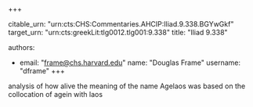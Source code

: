 +++


citable_urn: "urn:cts:CHS:Commentaries.AHCIP:Iliad.9.338.BGYwGkf"
target_urn: "urn:cts:greekLit:tlg0012.tlg001:9.338"
title: "Iliad 9.338"

authors:
- email: "frame@chs.harvard.edu"
  name: "Douglas Frame"
  username: "dframe"
+++

<p>analysis of how alive the meaning of the name Agelaos was based on the collocation of agein with laos</p>